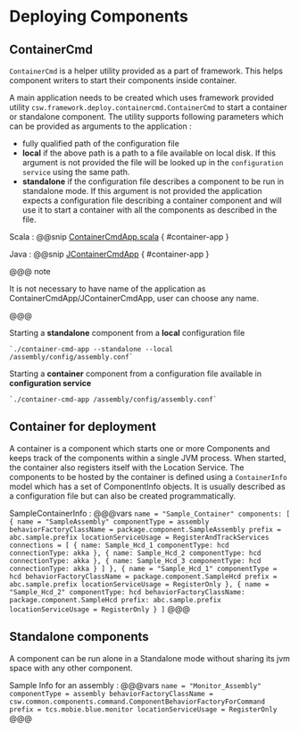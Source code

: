 # Deploying Components

## ContainerCmd

`ContainerCmd` is a helper utility provided as a part of framework. This helps component writers to start their components inside container.

A main application needs to be created which uses framework provided utility `csw.framework.deploy.containercmd.ContainerCmd` 
to start a container or standalone component. The utility supports following parameters which can be provided as arguments to the
application :

* fully qualified path of the configuration file
* **local** if the above path is a path to a file available on local disk. If this argument is not provided the file will be looked
up in the `configuration service` using the same path.
* **standalone** if the configuration file describes a component to be run in standalone mode. If this argument is not provided the 
application expects a configuration file describing a container component and will use it to start a container with all the
components as described in the file.

Scala
:   @@snip [ContainerCmdApp.scala](../../../../examples/src/main/scala/csw/framework/ContainerCmdApp.scala) { #container-app }

Java
:   @@snip [JContainerCmdApp](../../../../examples/src/main/java/csw/framework/JContainerCmdApp.java) { #container-app }

@@@ note

It is not necessary to have name of the application as ContainerCmdApp/JContainerCmdApp, user can choose any name.

@@@

Starting a **standalone** component from a **local** configuration file

    `./container-cmd-app --standalone --local /assembly/config/assembly.conf`
    
Starting a **container** component from a configuration file available in **configuration service**

    `./container-cmd-app /assembly/config/assembly.conf`

## Container for deployment

A container is a component which starts one or more Components and keeps track of the components within a single JVM process. When started, the container also registers itself with the Location Service.
The components to be hosted by the container is defined using a `ContainerInfo` model which has a set of ComponentInfo objects. It is usually described as a configuration file but can also be created programmatically.

SampleContainerInfo
:   @@@vars
    ```
    name = "Sample_Container"
    components: [
      {
        name = "SampleAssembly"
        componentType = assembly
        behaviorFactoryClassName = package.component.SampleAssembly
        prefix = abc.sample.prefix
        locationServiceUsage = RegisterAndTrackServices
        connections = [
          {
            name: Sample_Hcd_1
            componentType: hcd
            connectionType: akka
          },
          {
            name: Sample_Hcd_2
            componentType: hcd
            connectionType: akka
          },
          {
            name: Sample_Hcd_3
            componentType: hcd
            connectionType: akka
          }
        ]
      },
      {
        name = "Sample_Hcd_1"
        componentType = hcd
        behaviorFactoryClassName = package.component.SampleHcd
        prefix = abc.sample.prefix
        locationServiceUsage = RegisterOnly
      },
      {
        name = "Sample_Hcd_2"
        componentType: hcd
        behaviorFactoryClassName: package.component.SampleHcd
        prefix: abc.sample.prefix
        locationServiceUsage = RegisterOnly
      }
    ]
    ```
    @@@
    
## Standalone components

A component can be run alone in a Standalone mode without sharing its jvm space with any other component. 

Sample Info for an assembly
:   @@@vars
    ```
    name = "Monitor_Assembly"
    componentType = assembly
    behaviorFactoryClassName = csw.common.components.command.ComponentBehaviorFactoryForCommand
    prefix = tcs.mobie.blue.monitor
    locationServiceUsage = RegisterOnly
    ```
    @@@